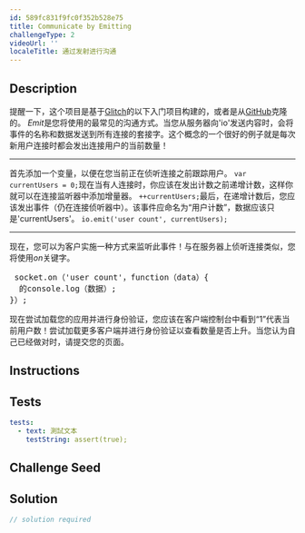 ```yaml
---
id: 589fc831f9fc0f352b528e75
title: Communicate by Emitting
challengeType: 2
videoUrl: ''
localeTitle: 通过发射进行沟通
---
```


## Description
<section id="description">提醒一下，这个项目是基于<a href="https://glitch.com/#!/import/github/freeCodeCamp/boilerplate-socketio/">Glitch</a>的以下入门项目构建的，或者是从<a href="https://github.com/freeCodeCamp/boilerplate-socketio/">GitHub</a>克隆的。 <dfn>Emit</dfn>是您将使用的最常见的沟通方式。当您从服务器向&#39;io&#39;发送内容时，会将事件的名称和数据发送到所有连接的套接字。这个概念的一个很好的例子就是每次新用户连接时都会发出连接用户的当前数量！ <hr>首先添加一个变量，以便在您当前正在侦听连接之前跟踪用户。 <code>var currentUsers = 0;</code>现在当有人连接时，你应该在发出计数之前递增计数，这样你就可以在连接监听器中添加增量器。 <code>++currentUsers;</code>最后，在递增计数后，您应该发出事件（仍在连接侦听器中）。该事件应命名为“用户计数”，数据应该只是&#39;currentUsers&#39;。 <code>io.emit(&#39;user count&#39;, currentUsers);</code> <hr>现在，您可以为客户实施一种方式来监听此事件！与在服务器上侦听连接类似，您将使用<em>on</em>关键字。 <pre> socket.on（&#39;user count&#39;，function（data）{
  的console.log（数据）;
}）; </pre>现在尝试加载您的应用并进行身份验证，您应该在客户端控制台中看到“1”代表当前用户数！尝试加载更多客户端并进行身份验证以查看数量是否上升。当您认为自己已经做对时，请提交您的页面。 </section>

## Instructions
<section id="instructions">
</section>

## Tests
<section id='tests'>

```yml
tests:
  - text: 測試文本
    testString: assert(true);

```

</section>

## Challenge Seed
<section id='challengeSeed'>

</section>

## Solution
<section id='solution'>

```js
// solution required
```
</section>
